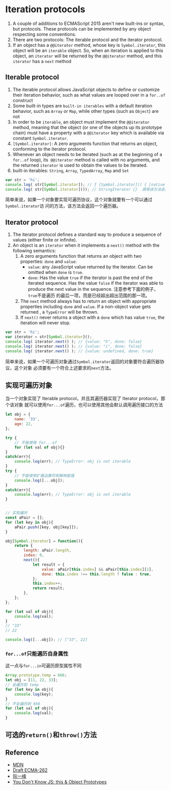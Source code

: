 # Iteration protocols

1. A couple of additions to ECMAScript 2015 aren't new built-ins or syntax, but
protocols. These protocols can be implemented by any object respecting some
conventions.  
2. There are two protocols: The iterable protocol and the iterator protocol.
3. If an object has a `@@iterator` method, whose key is `Symbol.iterator`, this
object will be an `iterable` object. So, when an iteration is applied to this
object, an `iterator` will be returned by the `@@iterator` method, and this
`iterator` has a `next` method


## Iterable protocol
1. The iterable protocol allows JavaScript objects to define or customize their
iteration behavior, such as what values are looped over in a `for..of` construct
2. Some built-in types are `built-in iterables` with a default iteration
behavior, such as `Array` or `Map`, while other types (such as `Object`) are not
3. In order to be `iterable`, an object must implement the `@@iterator` method,
meaning that the object (or one of the objects up its prototype chain) must have
a property with a `@@iterator` key which is available via constant
`Symbol.iterator`.
4. `[Symbol.iterator]`: A zero arguments function that returns an object,
 conforming to the iterator protocol.
5. Whenever an object needs to be iterated (such as at the beginning of a
`for..of` loop), its` @@iterator` method is called with no arguments, and the
returned `iterator` is used to obtain the values to be iterated.
6. built-in iterables: `String`, `Array`, `TypedArray`, `Map` and `Set`
```js
var str = 'hi';
console.log( str[Symbol.iterator]); // ƒ [Symbol.iterator]() { [native code] }
console.log( str[Symbol.iterator]()); // StringIterator {}  调用该方法会返回遍历器
```

简单来说，如果一个对象要实现可遍历协议，这个对象就要有一个可以通过`Symbol.iterator`访
问的方法，该方法会返回一个遍历器。


## Iterator protocol
1. The iterator protocol defines a standard way to produce a sequence of values
(either finite or infinite).
2. An object is an `iterator` when it implements a `next()` method with the
following semantics:
    1. A zero arguments function that returns an object with two properties:
    `done` and `value`:
        * `value`: any JavaScript value returned by the iterator. Can be omitted
        when `done` is `true`.
        * `done`: Has the value `true` if the iterator is past the end of the
        iterated sequence. Has the value `false` if the iterator was able to
        produce the next value in the sequence. 注意参考下面的例子，`true`不是遍历
        的最后一项，而是已经超出超出范围的那一项。
    2. The `next` method always has to return an object with appropriate
    properties including `done` and `value`. If a non-object value gets returned
    , a `TypeError` will be thrown.
    3. If `next()` never returns a object with a `done` which has value `true`,
        the iteration will never stop.

```js
var str = 'hi';
var iterator = str[Symbol.iterator]();
console.log( iterator.next() ); // {value: "h", done: false}
console.log( iterator.next() ); // {value: "i", done: false}
console.log( iterator.next() ); // {value: undefined, done: true}
```

简单来说，如果一个可遍历对象通过`Symbol.iterator`返回的对象要符合遍历器协议，这个对象
必须要有一个符合上述要求的`next`方法。


## 实现可遍历对象
当一个对象实现了 Iterable protocol，并且其遍历器实现了 Iterator protocol，那个该对象
就可以使用`for...of`遍历，也可以使用其他会默认调用遍历接口的方法
```js
let obj = {
    name: '33',
    age: 22,
};

try {
    // 不能使用 for...of
    for (let val of obj){}
}
catch(err){
    console.log(err); // TypeError: obj is not iterable
}
try {
    // 不能使用扩展运算符和解构赋值
    console.log([...obj]);
}
catch(err){
    console.log(err); // TypeError: obj is not iterable
}


// 实现遍历
const aPair = [];
for (let key in obj){
    aPair.push([key, obj[key]]);
}

obj[Symbol.iterator] = function(){
    return {
        length: aPair.length,
        index: 0,
        next(){
            let result = {
                value: aPair[this.index] && aPair[this.index][1],
                done: this.index !== this.length ? false : true,
            };
            this.index++;
            return result;
        },
    };
};

for (let val of obj){
    console.log(val);
}
// "33"
// 22

console.log([...obj]); // ["33", 22]
```

### `for...of`只能遍历自身属性
这一点与`for...in`可遍历原型属性不同
```js
Array.prototype.temp = 666;
let obj = [11, 22, 33];
// 会遍历到 temp
for (let key in obj){
    console.log(key);
}
// 不会遍历到 666
for (let val of obj){
    console.log(val);
}
```

## 可选的`return()`和`throw()`方法


## Reference
* [MDN](https://developer.mozilla.org/en-US/docs/Web/JavaScript/Reference/Iteration_protocols)
* [Draft ECMA-262](https://tc39.github.io/ecma262/#sec-iteration)
* [阮一峰](http://es6.ruanyifeng.com/#docs/iterator)
* [You Don't Know JS: this & Object Prototypes](https://github.com/getify/You-Dont-Know-JS/blob/master/this%20%26%20object%20prototypes/ch3.md)
